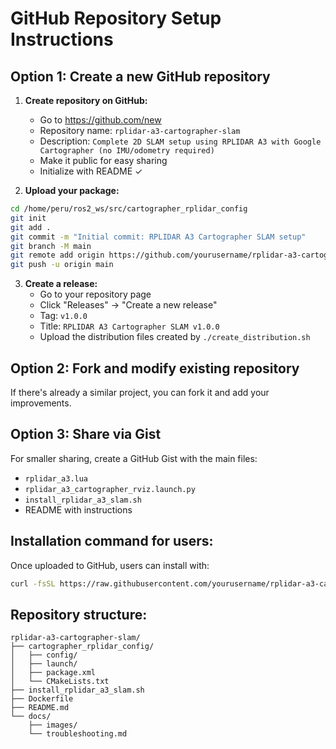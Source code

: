 # GitHub Repository Setup Instructions

## Option 1: Create a new GitHub repository

1. **Create repository on GitHub:**
   - Go to https://github.com/new
   - Repository name: `rplidar-a3-cartographer-slam`
   - Description: `Complete 2D SLAM setup using RPLIDAR A3 with Google Cartographer (no IMU/odometry required)`
   - Make it public for easy sharing
   - Initialize with README ✓

2. **Upload your package:**
```bash
cd /home/peru/ros2_ws/src/cartographer_rplidar_config
git init
git add .
git commit -m "Initial commit: RPLIDAR A3 Cartographer SLAM setup"
git branch -M main
git remote add origin https://github.com/yourusername/rplidar-a3-cartographer-slam.git
git push -u origin main
```

3. **Create a release:**
   - Go to your repository page
   - Click "Releases" → "Create a new release"
   - Tag: `v1.0.0`
   - Title: `RPLIDAR A3 Cartographer SLAM v1.0.0`
   - Upload the distribution files created by `./create_distribution.sh`

## Option 2: Fork and modify existing repository

If there's already a similar project, you can fork it and add your improvements.

## Option 3: Share via Gist

For smaller sharing, create a GitHub Gist with the main files:
- `rplidar_a3.lua`
- `rplidar_a3_cartographer_rviz.launch.py`
- `install_rplidar_a3_slam.sh`
- README with instructions

## Installation command for users:

Once uploaded to GitHub, users can install with:
```bash
curl -fsSL https://raw.githubusercontent.com/yourusername/rplidar-a3-cartographer-slam/main/install_rplidar_a3_slam.sh | bash
```

## Repository structure:
```
rplidar-a3-cartographer-slam/
├── cartographer_rplidar_config/
│   ├── config/
│   ├── launch/
│   ├── package.xml
│   └── CMakeLists.txt
├── install_rplidar_a3_slam.sh
├── Dockerfile
├── README.md
└── docs/
    ├── images/
    └── troubleshooting.md
```
